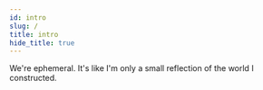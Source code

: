 ```yaml
---
id: intro
slug: /
title: intro
hide_title: true
---
```


We're ephemeral. It's like I'm only a small reflection of the world I constructed.
